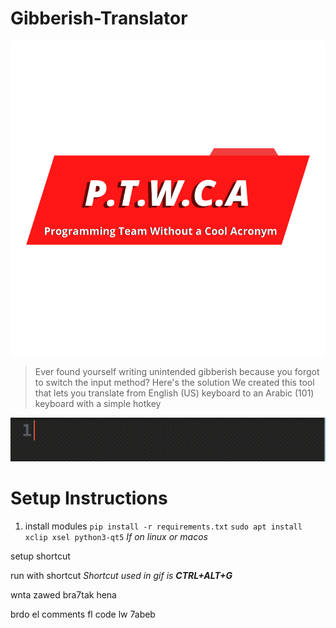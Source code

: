 # Gibberish-Translator
![PTWCA](PTWCA.png)
> Ever found yourself writing unintended gibberish because you forgot to switch the input method? Here's the solution
> We created this tool that lets you translate from English (US) keyboard to an Arabic (101) keyboard with a simple hotkey
 

![Demo](Demo.gif)

# Setup Instructions
1. install modules
`pip install -r requirements.txt`
`sudo apt install xclip xsel python3-qt5` *If on linux or macos*

setup shortcut

run with shortcut *Shortcut used in gif is **CTRL+ALT+G***

wnta zawed bra7tak hena

brdo el comments fl code lw 7abeb